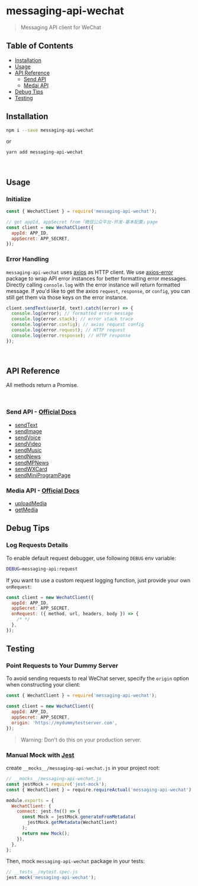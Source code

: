 # messaging-api-wechat

> Messaging API client for WeChat

## Table of Contents

- [Installation](#installation)
- [Usage](#usage)
- [API Reference](#api-reference)
  - [Send API](#send-api)
  - [Medai API](#media-api)
- [Debug Tips](#debug-tips)
- [Testing](#testing)

## Installation

```sh
npm i --save messaging-api-wechat
```

or

```sh
yarn add messaging-api-wechat
```

<br />

## Usage

### Initialize

```js
const { WechatClient } = require('messaging-api-wechat');

// get appId, appSecret from「微信公众平台-开发-基本配置」page
const client = new WechatClient({
  appId: APP_ID,
  appSecret: APP_SECRET,
});
```

### Error Handling

`messaging-api-wechat` uses [axios](https://github.com/axios/axios) as HTTP client. We use [axios-error](https://github.com/Yoctol/messaging-apis/tree/master/packages/axios-error) package to wrap API error instances for better formatting error messages. Directly calling `console.log` with the error instance will return formatted message. If you'd like to get the axios `request`, `response`, or `config`, you can still get them via those keys on the error instance.

```js
client.sendText(userId, text).catch((error) => {
  console.log(error); // formatted error message
  console.log(error.stack); // error stack trace
  console.log(error.config); // axios request config
  console.log(error.request); // HTTP request
  console.log(error.response); // HTTP response
});
```

<br />

## API Reference

All methods return a Promise.

<br />

<a id="send-api" />

### Send API - [Official Docs](https://mp.weixin.qq.com/wiki?t=resource/res_main&id=mp1421140547)

- [sendText](https://yoctol.github.io/messaging-apis/latest/classes/messaging_api_wechat.wechatclient.html#sendtext)
- [sendImage](https://yoctol.github.io/messaging-apis/latest/classes/messaging_api_wechat.wechatclient.html#sendimage)
- [sendVoice](https://yoctol.github.io/messaging-apis/latest/classes/messaging_api_wechat.wechatclient.html#sendvoice)
- [sendVideo](https://yoctol.github.io/messaging-apis/latest/classes/messaging_api_wechat.wechatclient.html#sendvideo)
- [sendMusic](https://yoctol.github.io/messaging-apis/latest/classes/messaging_api_wechat.wechatclient.html#sendmusic)
- [sendNews](https://yoctol.github.io/messaging-apis/latest/classes/messaging_api_wechat.wechatclient.html#sendnews)
- [sendMPNews](https://yoctol.github.io/messaging-apis/latest/classes/messaging_api_wechat.wechatclient.html#sendmpnews)
- [sendWXCard](https://yoctol.github.io/messaging-apis/latest/classes/messaging_api_wechat.wechatclient.html#sendwxcard)
- [sendMiniProgramPage](https://yoctol.github.io/messaging-apis/latest/classes/messaging_api_wechat.wechatclient.html#sendminiprogrampage)

<a id="media-api" />

### Media API - [Official Docs](https://mp.weixin.qq.com/wiki?t=resource/res_main&id=mp1421140547)

- [uploadMedia](https://yoctol.github.io/messaging-apis/latest/classes/messaging_api_wechat.wechatclient.html#uploadmedia)
- [getMedia](https://yoctol.github.io/messaging-apis/latest/classes/messaging_api_wechat.wechatclient.html#getmedia)

## Debug Tips

### Log Requests Details

To enable default request debugger, use following `DEBUG` env variable:

```sh
DEBUG=messaging-api:request
```

If you want to use a custom request logging function, just provide your own `onRequest`:

```js
const client = new WechatClient({
  appId: APP_ID,
  appSecret: APP_SECRET,
  onRequest: ({ method, url, headers, body }) => {
    /* */
  },
});
```

## Testing

### Point Requests to Your Dummy Server

To avoid sending requests to real WeChat server, specify the `origin` option when constructing your client:

```js
const { WechatClient } = require('messaging-api-wechat');

const client = new WechatClient({
  appId: APP_ID,
  appSecret: APP_SECRET,
  origin: 'https://mydummytestserver.com',
});
```

> Warning: Don't do this on your production server.

### Manual Mock with [Jest](https://facebook.github.io/jest/)

create `__mocks__/messaging-api-wechat.js` in your project root:

```js
// __mocks__/messaging-api-wechat.js
const jestMock = require('jest-mock');
const { WechatClient } = require.requireActual('messaging-api-wechat');

module.exports = {
  WechatClient: {
    connect: jest.fn(() => {
      const Mock = jestMock.generateFromMetadata(
        jestMock.getMetadata(WechatClient)
      );
      return new Mock();
    }),
  },
};
```

Then, mock `messaging-api-wechat` package in your tests:

```js
// __tests__/mytest.spec.js
jest.mock('messaging-api-wechat');
```
